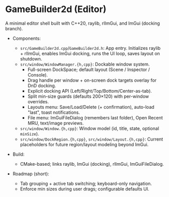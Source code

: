 # GameBuilder2d (Editor)

A minimal editor shell built with C++20, raylib, rlImGui, and ImGui (docking branch).

- Components:
  - `src/GameBuilder2d.cpp`/`GameBuilder2d.h`: App entry. Initializes raylib + rlImGui, enables ImGui docking, runs the UI loop, saves layout on shutdown.
  - `src/window/WindowManager.{h,cpp}`: Dockable window system.
    - Full-screen DockSpace; default layout (Scene / Inspector / Console).
    - Drag handle per window + on-screen dock targets overlay for DnD docking.
    - Explicit docking API (Left/Right/Top/Bottom/Center-as-tab).
    - Split min-size guards (defaults 200×120) with per-window overrides.
    - Layouts menu: Save/Load/Delete (+ confirmation), auto-load "last", toast notifications.
    - File menu: ImGuiFileDialog (remembers last folder), Open Recent MRU, text/image previews.
  - `src/window/Window.{h,cpp}`: Window model (id, title, state, optional `minSize`).
  - `src/window/DockRegion.{h,cpp}`, `src/window/Layout.{h,cpp}`: Current placeholders for future region/layout modeling beyond ImGui.

- Build:
  - CMake-based; links raylib, ImGui (docking), rlImGui, ImGuiFileDialog.

- Roadmap (short):
  - Tab grouping + active tab switching; keyboard-only navigation.
  - Enforce min sizes during user drags; configurable defaults UI.